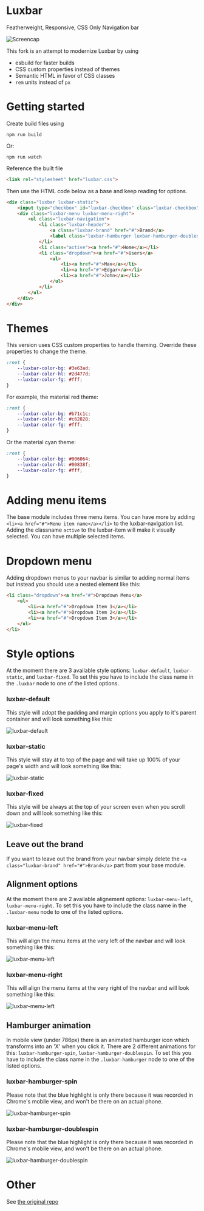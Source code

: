 # Luxbar

Featherweight, Responsive, CSS Only Navigation bar

![Screencap](http://i.imgur.com/0eGzsNt.gif)

This fork is an attempt to modernize Luxbar by using
- esbuild for faster builds
- CSS custom properties instead of themes
- Semantic HTML in favor of CSS classes
- `rem` units instead of `px`

# Getting started

Create build files using

```
npm run build
```

Or:

```
npm run watch
```

Reference the built file

```html
<link rel="stylesheet" href="luxbar.css">
```

Then use the HTML code below as a base and keep reading for options.

```html
<div class="luxbar luxbar-static">
    <input type="checkbox" id="luxbar-checkbox" class="luxbar-checkbox">
    <div class="luxbar-menu luxbar-menu-right">
        <ul class="luxbar-navigation">
            <li class="luxbar-header">
                <a class="luxbar-brand" href="#">Brand</a>
                <label class="luxbar-hamburger luxbar-hamburger-doublespin" for="luxbar-checkbox"> <span></span> </label>
            </li>
            <li class="active"><a href="#">Home</a></li>
            <li class="dropdown"><a href="#">Users</a>
                <ul>
                    <li><a href="#">Max</a></li>
                    <li><a href="#">Edgar</a></li>
                    <li><a href="#">John</a></li>
                </ul>
            </li>
        </ul>
    </div>
</div>
```

# Themes

This version uses CSS custom properties to handle theming.  Override these properties to change the theme.

```css
:root {
    --luxbar-color-bg: #3e63ad;
    --luxbar-color-hl: #2d477d;
    --luxbar-color-fg: #fff;
}
```

For example, the material red theme:

```css
:root {
    --luxbar-color-bg: #b71c1c;
    --luxbar-color-hl: #c62828;
    --luxbar-color-fg: #fff;
}
```

Or the material cyan theme:

```css
:root {
    --luxbar-color-bg: #006064;
    --luxbar-color-hl: #00838f;
    --luxbar-color-fg: #fff;
}
```

# Adding menu items
The base module includes three menu items. You can have more by adding `<li><a href="#">Menu item name</a></li>` to the luxbar-navigation list. Adding the classname `active` to the luxbar-item will make it visually selected. You can have multiple selected items.

# Dropdown menu
Adding dropdown menus to your navbar is similar to adding normal items but instead you should use a nested element like this:

```html
<li class="dropdown"><a href="#">Dropdown Menu</a>
    <ul>
        <li><a href="#">Dropdown Item 1</a></li>
        <li><a href="#">Dropdown Item 2</a></li>
        <li><a href="#">Dropdown Item 3</a></li>
    </ul>
</li>
```

# Style options
At the moment there are 3 available style options: `luxbar-default`, `luxbar-static`, and `luxbar-fixed`. To set this you have to include the class name in the `.luxbar` node to one of the listed options.

### luxbar-default
This style will adopt the padding and margin options you apply to it's parent container and will look something like this:

![luxbar-default](http://i.imgur.com/y7N0sHt.png)

### luxbar-static
This style will stay at to top of the page and will take up 100% of your page's width and will look something like this:

![luxbar-static](http://i.imgur.com/XrPVZZZ.png)

### luxbar-fixed
This style will be always at the top of your screen even when you scroll down and will look something like this:

![luxbar-fixed](http://i.imgur.com/h6DBQsI.png)

## Leave out the brand
If you want to leave out the brand from your navbar simply delete the `<a class="luxbar-brand" href="#">Brand</a>` part from your base module.

## Alignment options
At the moment there are 2 available alignement options: `luxbar-menu-left`, `luxbar-menu-right`. To set this you have to include the class name in the `.luxbar-menu` node to one of the listed options.

### luxbar-menu-left
This will align the menu items at the very left of the navbar and will look something like this:

![luxbar-menu-left](http://i.imgur.com/UXjXsL0.png)

### luxbar-menu-right
This will align the menu items at the very right of the navbar and will look something like this:

![luxbar-menu-left](http://i.imgur.com/XrPVZZZ.png)

## Hamburger animation
In mobile view (under 786px) there is an animated hamburger icon which transforms into an 'X' when you click it. There are 2 different animations for this: `luxbar-hamburger-spin`, `luxbar-hamburger-doublespin`. To set this you have to include the class name in the `.luxbar-hamburger` node to one of the listed options.

### luxbar-hamburger-spin
Please note that the blue highlight is only there because it was recorded in Chrome's mobile view, and won't be there on an actual phone.

![luxbar-hamburger-spin](http://i.imgur.com/jjjowwe.gif)

### luxbar-hamburger-doublespin
Please note that the blue highlight is only there because it was recorded in Chrome's mobile view, and won't be there on an actual phone.

![luxbar-hamburger-doublespin](http://i.imgur.com/4VjRVhf.gif)

# Other

See [the original repo](https://github.com/balzss/luxbar)
